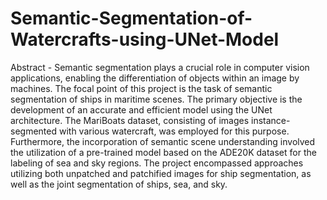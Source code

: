# Semantic-Segmentation-of-Watercrafts-using-UNet-Model

Abstract - Semantic segmentation plays a crucial role in computer vision applications, enabling the differentiation of objects within an image by machines. The focal point of this project is the task of semantic segmentation of ships in maritime scenes. The primary objective is the development of an accurate and efficient model using the UNet architecture. The MariBoats dataset, consisting of images instance-segmented with various watercraft, was employed for this purpose. Furthermore, the incorporation of semantic scene understanding involved the utilization of a pre-trained model based on the ADE20K dataset for the labeling of sea and sky regions. The project encompassed approaches utilizing both unpatched and patchified images for ship segmentation, as well as the joint segmentation of ships, sea, and sky.
